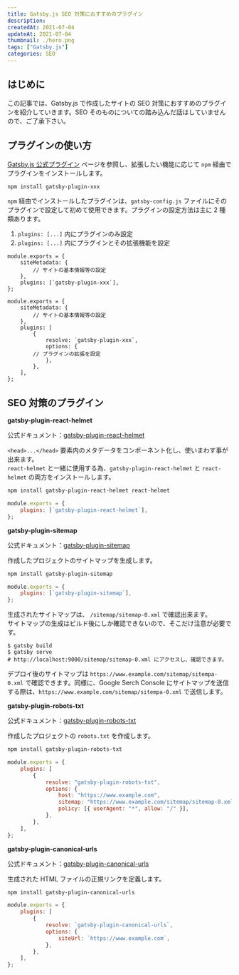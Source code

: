 ```yaml
---
title: Gatsby.js SEO 対策におすすめのプラグイン
description:
createdAt: 2021-07-04
updateAt: 2021-07-04
thumbnail: ./hero.png
tags: ["Gatsby.js"]
categories: SEO
---
```


## はじめに

この記事では、Gatsby.js で作成したサイトの SEO 対策におすすめのプラグインを紹介していきます。SEO そのものについての踏み込んだ話はしていませんので、ご了承下さい。

## プラグインの使い方

[Gatsby.js 公式プラグイン](https://www.gatsbyjs.com/plugins) ページを参照し、拡張したい機能に応じて `npm` 経由でプラグインをインストールします。

```bash
npm install gatsby-plugin-xxx
```

`npm` 経由でインストールしたプラグインは、`gatsby-config.js` ファイルにそのプラグインで設定して初めて使用できます。プラグインの設定方法は主に 2 種類あります。

1. `plugins: [...]` 内にプラグインのみ設定
1. `plugins: [...]` 内にプラグインとその拡張機能を設定

```jsx{5}:title=gatsby-config.jsファイルの設定①プラグインのみ設定
module.exports = {
	siteMetadata: {
		// サイトの基本情報等の設定
	},
	plugins: [`gatsby-plugin-xxx`],
};
```

```jsx{5-12}:title=gatsby-config.jsファイルの設定②プラグインとその拡張機能を設定
module.exports = {
	siteMetadata: {
		// サイトの基本情報等の設定
	},
	plugins: [
		{
			resolve: `gatsby-plugin-xxx`,
			options: {
        // プラグインの拡張を設定
			},
		},
	],
};
```

## SEO 対策のプラグイン

**gatsby-plugin-react-helmet**

公式ドキュメント：[gatsby-plugin-react-helmet](https://www.gatsbyjs.com/plugins/gatsby-plugin-react-helmet/)

`<head>...</head>` 要素内のメタデータをコンポーネント化し、使いまわす事が出来ます。  
`react-helmet` と一緒に使用する為、`gatsby-plugin-react-helmet` と `react-helmet` の両方をインストールします。

```bash
npm install gatsby-plugin-react-helmet react-helmet
```

```jsx
module.exports = {
	plugins: [`gatsby-plugin-react-helmet`],
};
```

**gatsby-plugin-sitemap**

公式ドキュメント：[gatsby-plugin-sitemap](https://www.gatsbyjs.com/plugins/gatsby-plugin-sitemap/)

作成したプロジェクトのサイトマップを生成します。

```bash
npm install gatsby-plugin-sitemap
```

```jsx
module.exports = {
	plugins: [`gatsby-plugin-sitemap`],
};
```

生成されたサイトマップは、 `/sitemap/sitemap-0.xml` で確認出来ます。  
サイトマップの生成はビルド後にしか確認できないので、そこだけ注意が必要です。

```bash:title=ビルド後の確認方法
$ gatsby build
$ gatsby serve
# http://localhost:9000/sitemap/sitemap-0.xml にアクセスし、確認できます。
```

デプロイ後のサイトマップは `https://www.example.com/sitemap/sitempa-0.xml` で確認できます。同様に、Google Serch Console にサイトマップを送信する際は、`https://www.example.com/sitemap/sitempa-0.xml` で送信します。

**gatsby-plugin-robots-txt**

公式ドキュメント：[gatsby-plugin-robots-txt](https://www.gatsbyjs.com/plugins/gatsby-plugin-robots-txt/)

作成したプロジェクトの `robots.txt` を作成します。

```bash
npm install gatsby-plugin-robots-txt
```

```jsx
module.exports = {
	plugins: [
		{
			resolve: "gatsby-plugin-robots-txt",
			options: {
				host: "https://www.example.com",
				sitemap: "https://www.example.com/sitemap/sitemap-0.xml",
				policy: [{ userAgent: "*", allow: "/" }],
			},
		},
	],
};
```

**gatsby-plugin-canonical-urls**

公式ドキュメント：[gatsby-plugin-canonical-urls](https://www.gatsbyjs.com/plugins/gatsby-plugin-canonical-urls/)

生成された HTML ファイルの正規リンクを定義します。

```bash
npm install gatsby-plugin-canonical-urls
```

```jsx
module.exports = {
	plugins: [
		{
			resolve: `gatsby-plugin-canonical-urls`,
			options: {
				siteUrl: `https://www.example.com`,
			},
		},
	],
};
```

